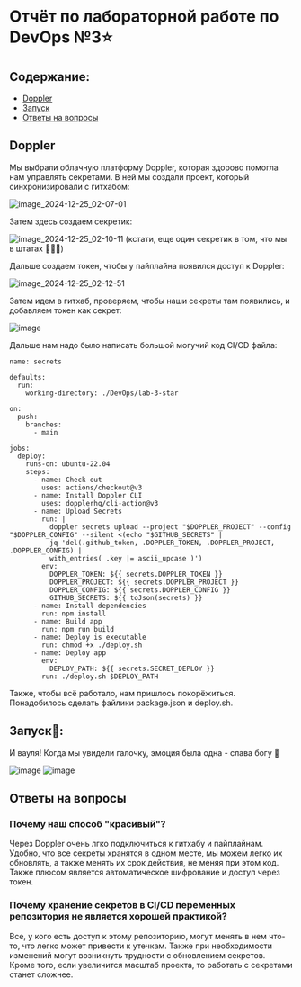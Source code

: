 # Отчёт по лабораторной работе по DevOps №3⭐
## Содержание:
- [Doppler](#doppler)
- [Запуск](#запуск)
- [Ответы на вопросы](#ответы-на-вопросы)

## Doppler
Мы выбрали облачную платформу Doppler, которая здорово помогла нам управлять секретами. В ней мы создали проект, который синхронизировали с гитхабом:

![image_2024-12-25_02-07-01](https://github.com/user-attachments/assets/30f6b5dc-8222-41b3-af93-6c4aa752102d)

Затем здесь создаем секретик:

![image_2024-12-25_02-10-11](https://github.com/user-attachments/assets/8783cbbe-9959-4aaa-b36e-ce76d5f3dbc1)
(кстати, еще один секретик в том, что мы в штатах :eagle::eagle::eagle:)

Дальше создаем токен, чтобы у пайплайна появился доступ к Doppler:

![image_2024-12-25_02-12-51](https://github.com/user-attachments/assets/f1cc958c-f29b-4688-b09c-81f6a694ffb3)

Затем идем в гитхаб, проверяем, чтобы наши секреты там появились, и добавляем токен как секрет:

![image](https://github.com/user-attachments/assets/65d55f18-9de2-4011-bd06-daef11c866ce)

Дальше нам надо было написать большой могучий код CI/CD файла:

```
name: secrets

defaults:
  run:
    working-directory: ./DevOps/lab-3-star
    
on:
  push:
    branches:
      - main

jobs:
  deploy:
    runs-on: ubuntu-22.04
    steps:
      - name: Check out
        uses: actions/checkout@v3
      - name: Install Doppler CLI
        uses: dopplerhq/cli-action@v3
      - name: Upload Secrets
        run: |
          doppler secrets upload --project "$DOPPLER_PROJECT" --config "$DOPPLER_CONFIG" --silent <(echo "$GITHUB_SECRETS" |
          jq 'del(.github_token, .DOPPLER_TOKEN, .DOPPLER_PROJECT, .DOPPLER_CONFIG) |
          with_entries( .key |= ascii_upcase )')
        env:
          DOPPLER_TOKEN: ${{ secrets.DOPPLER_TOKEN }}
          DOPPLER_PROJECT: ${{ secrets.DOPPLER_PROJECT }}
          DOPPLER_CONFIG: ${{ secrets.DOPPLER_CONFIG }}
          GITHUB_SECRETS: ${{ toJson(secrets) }}
      - name: Install dependencies
        run: npm install
      - name: Build app
        run: npm run build
      - name: Deploy is executable
        run: chmod +x ./deploy.sh
      - name: Deploy app
        env:
          DEPLOY_PATH: ${{ secrets.SECRET_DEPLOY }}
        run: ./deploy.sh $DEPLOY_PATH
```

Также, чтобы всё работало, нам пришлось покорёжиться. Понадобилось сделать файлики package.json и deploy.sh.

## Запуск🚀:

И вауля! Когда мы увидели галочку, эмоция была одна - слава богу :pray:

![image](https://github.com/user-attachments/assets/72385579-e1cd-434c-9ec2-aa49d1a719b6)
![image](https://github.com/user-attachments/assets/8f31c044-ffc0-4192-9af2-9bd6efe46f05)

## Ответы на вопросы

### Почему наш способ "красивый"?
Через Doppler очень лгко подключиться к гитхабу и пайплайнам. Удобно, что все секреты хранятся в одном месте, мы можем легко их обновлять, а также менять их срок действия, не меняя при этом код. Также плюсом является автоматическое шифрование и доступ через токен.

### Почему хранение секретов в CI/CD переменных репозитория не является хорошей практикой?
Все, у кого есть доступ к этому репозиторию, могут менять в нем что-то, что легко может привести к утечкам. Также при необходимости изменений могут возникнуть трудности с обновлением секретов. Кроме того, если увеличится масштаб проекта, то работать с секретами станет сложнее.
